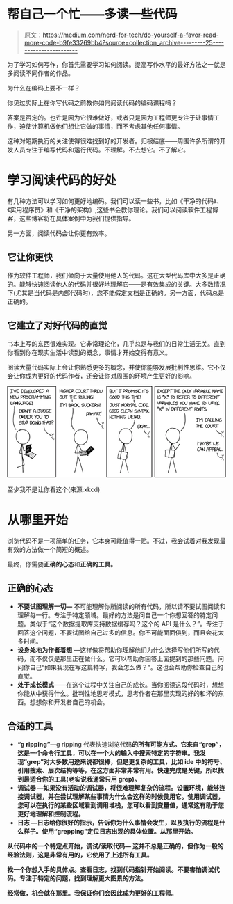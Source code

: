 # 帮自己一个忙——多读一些代码

> 原文：<https://medium.com/nerd-for-tech/do-yourself-a-favor-read-more-code-b9fe33269bb4?source=collection_archive---------25----------------------->

为了学习如何写作，你首先需要学习如何阅读。提高写作水平的最好方法之一就是多阅读不同作者的作品。

为什么在编码上要不一样？

你见过实际上在你写代码之前教你如何阅读代码的编码课程吗？

答案是否定的。也许是因为它很难做好，或者只是因为工程师更专注于让事情工作，迫使计算机做他们想让它做的事情，而不考虑其他任何事情。

这种对短期执行的关注使得很难找到好的开发者。归根结底——周围许多所谓的开发人员专注于编写代码和运行代码。不理解。不去想它。不了解它。

# 学习阅读代码的好处

有几种方法可以学习如何更好地编码。我们可以读一些书，比如《干净的代码》、《实用程序员》和《干净的架构》,这些书会教你理论。我们可以阅读软件工程博客，这些博客将在具体案例中为我们提供指导。

另一方面，阅读代码会让你更有效率。

## 它让你更快

作为软件工程师，我们倾向于大量使用他人的代码。这在大型代码库中大多是正确的。能够快速阅读他人的代码并很好地理解它——是有效集成的关键。大多数情况下(尤其是当代码是内部代码时)，您不能假定文档是正确的。另一方面，代码总是正确的。

## 它建立了对好代码的直觉

书本上写的东西很难实现。它非常理论化，几乎总是与我们的日常生活无关。直到你看到你在现实生活中读到的概念，事情才开始变得有意义。

阅读大量代码实际上会让你熟悉更多的概念，并使你能够发展批判性思维。它不仅会让你成为更好的代码作者，还会让你对周围的环境产生更好的影响。

![](img/8d27ab5a892a675c33f4982ee33e2260.png)

至少我不是让你看这个(来源:xkcd)

# 从哪里开始

浏览代码不是一项简单的任务，它本身可能值得一贴。不过，我会试着对我发现最有效的方法做一个简短的概述。

最终，你需要**正确的心态**和**正确的工具。**

## 正确的心态

*   **不要试图理解一切—** 不可能理解你所阅读的所有代码，所以请不要试图阅读和理解每一行。专注于特定领域。最好的方法是问自己一个你想回答的特定问题。类似于“这个数据提取库支持数据缓存吗？这个的 API 是什么？”。专注于回答这个问题，不要试图给自己过多的信息。你不可能面面俱到，而且会花太多时间。
*   **设身处地为作者着想** —这样做将帮助你理解他们为什么选择写他们所写的代码，而不仅仅是那里正在做什么。它可以帮助你回答上面提到的那些问题。问问你自己“如果我现在写这篇特写，我会怎么做？”。这也会帮助你检查自己的直觉。
*   **处于成长模式**——在这个过程中关注自己的成长。当你阅读这段代码时，想想你能从中获得什么。批判性地思考模式，思考作者在那里实现的好的和坏的东西。想想你和开发者自己的机会。

## 合适的工具

*   **“g ripping”**—g ripping 代表快速浏览代码**的所有可能方式。它来自“grep”，这是一个命令行工具，可以在一个大的输入中搜索特定的字符串。我发现“grep”对大多数用途来说都很棒，但是更复杂的工具，比如 ide 中的符号、引用搜索、层次结构等等，在这方面非常非常有用。快速完成是关键，所以找到最适合你的工具(老实说我通常只用 grep)。**
*   ****调试器** —如果没有活动的调试器，将很难理解复杂的流程。设置环境，能够连接调试器，并在尝试理解某些事情为什么会这样的时候使用它。使用调试器，您可以在执行的某些区域看到调用堆栈，您可以看到变量值，通常这有助于您更好地理解和控制流程。**
*   ****日志** —日志给你很好的指示，告诉你为什么事情会发生，以及执行的流程是什么样子。使用“grepping”定位日志出现的具体位置。从那里开始。**

****从代码中的一个特定点开始，调试/读取代码—** 这并不总是正确的，但作为一般的经验法则，这是非常有用的，它使用了上述所有工具。**

**找一个你想入手的具体点。查看日志，找到代码指针开始阅读。不要害怕调试代码。专注于特定的问题，找到理解更大图景的方法。**

**经常做，机会就在那里。我保证你们会因此成为更好的工程师。**